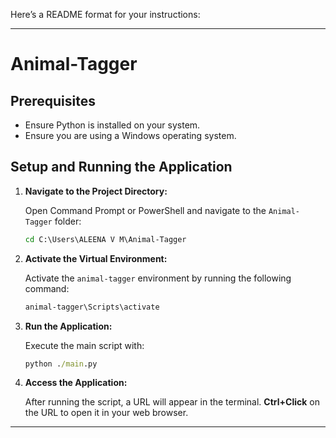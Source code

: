 Here’s a README format for your instructions:

---

# Animal-Tagger

## Prerequisites

- Ensure Python is installed on your system.
- Ensure you are using a Windows operating system.

## Setup and Running the Application

1. **Navigate to the Project Directory:**

   Open Command Prompt or PowerShell and navigate to the `Animal-Tagger` folder:
   ```cmd
   cd C:\Users\ALEENA V M\Animal-Tagger
   ```

2. **Activate the Virtual Environment:**

   Activate the `animal-tagger` environment by running the following command:
   ```cmd
   animal-tagger\Scripts\activate
   ```

3. **Run the Application:**

   Execute the main script with:
   ```cmd
   python ./main.py
   ```

4. **Access the Application:**

   After running the script, a URL will appear in the terminal. **Ctrl+Click** on the URL to open it in your web browser.

---